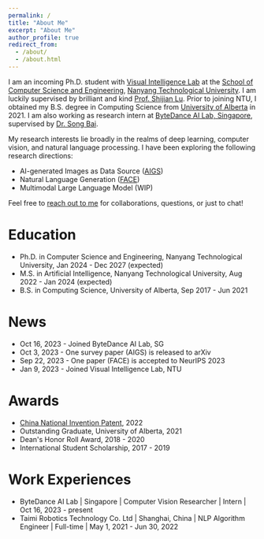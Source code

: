 ```yaml
---
permalink: /
title: "About Me"
excerpt: "About Me"
author_profile: true
redirect_from: 
  - /about/
  - /about.html
---
```


I am an incoming Ph.D. student with [Visual Intelligence Lab](https://sg-vilab.github.io/) at the [School of Computer Science and Engineering](https://www.ntu.edu.sg/scse), [Nanyang Technological University](https://www.ntu.edu.sg/). I am luckily supervised by brilliant and kind [Prof. Shijian Lu](https://personal.ntu.edu.sg/shijian.lu/). Prior to joining NTU, I obtained my B.S. degree in Computing Science from [University of Alberta](https://www.ualberta.ca/index.html) in 2021. I am also working as research intern at [ByteDance AI Lab, Singapore](https://www.bytedance.com/en/), supervised by [Dr. Song Bai](https://songbai.site/).

My research interests lie broadly in the realms of deep learning, computer vision, and natural language processing. I have been exploring the following research directions:

* AI-generated Images as Data Source ([AIGS](https://arxiv.org/abs/2310.01830))<br>
* Natural Language Generation ([FACE](https://arxiv.org/abs/2305.10307))<br>
* Multimodal Large Language Model (WIP)<br>

Feel free to [reach out to me](https://drive.google.com/file/d/1ru6JmlBLg1KN7Ht2aOeUuhHty-f3R5w2/view?usp=sharing) for collaborations, questions, or just to chat!

Education
======
* Ph.D. in Computer Science and Engineering, Nanyang Technological University, Jan 2024 - Dec 2027 (expected)
* M.S. in Artificial Intelligence, Nanyang Technological University, Aug 2022 - Jan 2024 (expected)
* B.S. in Computing Science, University of Alberta, Sep 2017 - Jun 2021

News
======
* Oct 16, 2023 - Joined ByteDance AI Lab, SG
* Oct 3, 2023 - One survey paper (AIGS) is released to arXiv
* Sep 22, 2023 - One paper (FACE) is accepted to NeurIPS 2023
* Jan 9, 2023 - Joined Visual Intelligence Lab, NTU

Awards
======
* [China National Invention Patent](http://epub.cnipa.gov.cn/patent/CN113946669A), 2022
* Outstanding Graduate, University of Alberta, 2021
* Dean's Honor Roll Award, 2018 - 2020
* International Student Scholarship, 2017 - 2019

Work Experiences
======
* ByteDance AI Lab | Singapore | Computer Vision Researcher | Intern | Oct 16, 2023 - present
* Taimi Robotics Technology Co. Ltd | Shanghai, China | NLP Algorithm Engineer | Full-time | May 1, 2021 - Jun 30, 2022
